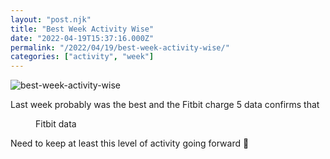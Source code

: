 ```yaml
---
layout: "post.njk"
title: "Best Week Activity Wise"
date: "2022-04-19T15:37:16.000Z"
permalink: "/2022/04/19/best-week-activity-wise/"
categories: ["activity", "week"]
---
```


![best-week-activity-wise](/assets/images/image46.jpg)

<!-- wp:paragraph -->
<p>Last week probably was the best and the Fitbit charge 5 data confirms that</p>
<!-- /wp:paragraph -->

<!-- wp:image {"id":354,"sizeSlug":"large"} -->
<figure class="wp-block-image size-large"></figure>
<!-- /wp:image -->

<!-- wp:image {"id":353} -->
<figure class="wp-block-image"><figcaption>Fitbit data</figcaption></figure>
<!-- /wp:image -->

<!-- wp:paragraph -->
<p>Need to keep at least this level of activity going forward 🤞</p>
<!-- /wp:paragraph -->
